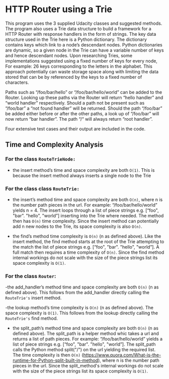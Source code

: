 # HTTP Router using a Trie

This program uses the 3 supplied Udacity classes and suggested methods. The program also uses a Trie data structure to build a framework for a HTTP Router with response handlers in the form of strings. The key data structure used in the Trie here is a Python dictionary. The dictionary contains keys which link to a node’s descendant nodes. Python dictionaries are dynamic, so a given node in the Trie can have a variable number of keys and hence descendant nodes. Upon researching Tries, some implementations suggested using a fixed number of keys for every node, For example: 26 keys corresponding to the letters in the alphabet. This approach potentially can waste storage space along with limiting the data stored that can be by referenced by the keys to a fixed number of characters.

Paths such as “/foo/bar/hello” or “/foo/bar/hello/world” can be added to the Router. Looking up these paths via the Router will return “hello handler” and “world handler” respectively. Should a path not be present such as “/foo/bar” a “not found handler” will be returned. Should the path “/foo/bar” be added either before or after the other paths, a look up of “/foo/bar” will now return “bar handler”. The path “/“ will always return “root handler”. 

Four extensive test cases and their output are included in the code.

## Time and Complexity Analysis 

### For the class `RouteTrieNode:`

- the insert method’s time and space complexity are both `O(1)`. This is because the insert method always inserts a single node to the Trie

### For the class class `RouteTrie:`

- the insert’s method time and space complexity are both `O(n)`, where n is the number path pieces in the url. For example: “/foo/bar/hello/world” yields n = 4. The insert loops through a list of piece strings e.g. [“foo", "bar". "hello", "world”] inserting into the Trie where needed. The method then has `O(n)` time complexity. Since the insert method can potentially add n new nodes to the Trie, its space complexity is also `O(n)`. 

- the find’s method time complexity is `O(n)` (n as defined above). Like the insert method, the find method starts at the root of the Trie attempting to the match the list of piece strings e.g. [“foo", "bar". "hello", "world”]. A full match then requires a time complexity of `O(n)`. Since the find method internal workings do not scale with the size of the piece strings list its space complexity is `O(1)`.


### For the class `Router`:

-the add_handler’s method time and space complexity are both `O(n)` (n as defined above). This follows from the add_handler directly calling the `RouteTrie's` insert method.

-the lookup method’s time complexity is `O(n)` (n as defined above). The space complexity is `O(1)`. This follows from the  lookup directly calling the `RouteTrie's` find method.

- the split_path’s method time and space complexity are both `O(n)` (n as defined above). The split_path is a helper method whic takes a url and returns a list of path pieces. For example: “/foo/bar/hello/world” yields a list of piece strings e.g. [“foo", "bar". "hello", "world”]. The split_path calls the Python method split("/") on the url yielding the required list. The time complexity is then `O(n)` (https://www.quora.com/What-is-the-runtime-for-Python-split-built-in-method), where n is the number path pieces in the url. Since the split_method's internal workings do not scale with the size of the piece strings list its space complexity is `O(1)`.
